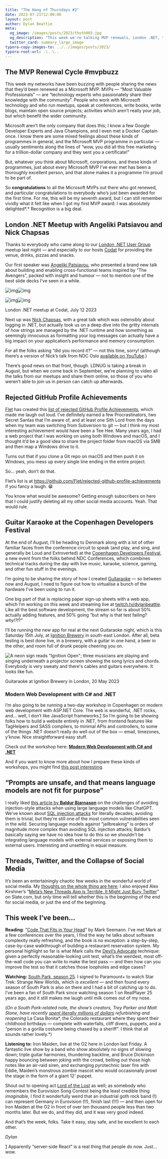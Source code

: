 ```yaml
---
title: "The Hang of Thursdays #2"
date: 2023-07-21T12:00:00
layout: post
author: Dylan Beattie
meta:
  og_image: /images/posts/2023/thoth003.jpg
  og_description: "This week we're talking MVP renewals, London .NET, taking Guitaraoke to Denmark, rejected GitHub profile achievements, and social media going into meltdown."
  twitter_card: summary_large_image
typora-copy-images-to: ../../images/posts/2023/
typora-root-url: .\..\..
---
```


## The MVP Renewal Cycle #mvpbuzz

This week my networks have been buzzing with people sharing the news that they’d been renewed as a Microsoft MVP. MVPs — “Most Valuable Professionals” — are “technology experts who passionately share their knowledge with the community”. People who work with Microsoft technology and who run meetups, speak at conferences, write books, write blogs, maintain open source projects; activities which aren’t really your *job*, but which benefit the wider community.

Microsoft aren’t the only company that does this; I know a few Google Developer Experts and Java Champions, and I even met a Docker Captain once. I know there are some mixed feelings about these kinds of programmes in general, and the Microsoft MVP programme in particular — usually sentiments along the lines of “wow, you did all this free marketing for a trillion-dollar company and they sent you a certificate!”

But, whatever you think about Microsoft, corporations, and these kinds of programmes, just about every Microsoft MVP I’ve ever met has been a thoroughly excellent person, and that alone makes it a programme I’m proud to be part of.

So **congratulations** to all the Microsoft MVPs out there who got renewed, and particular congratulations to everybody who’s just been awarded for the first time. For me, this will be my seventh award, but I can still remember vividly what it felt like when I got my first MVP award: I was absolutely delighted*.* Recognition is a big deal.

## London .NET Meetup with Angeliki Patsiavou and Nick Chapsas

Thanks to everybody who came along to our [London .NET User Group](https://www.meetup.com/london-net-user-group/) meetup last night — and especially to our hosts [Codat](https://www.codat.io/) for providing the venue, drinks, pizzas and snacks. 

Our first speaker was [Angeliki Patsiavou](https://twitter.com/a_patsiavou?lang=en-GB), who presented a brand new talk about building and enabling cross-functional teams inspired by “The Avengers”, packed with insight and humour — not to mention one of the best slide decks I’ve seen in a while.

![img](/images/posts/2023/substack-f225516e-5b2d-4a2d-9cc1-b97af6d3aa15_6000x3368.jpeg)![img](/images/posts/2023/substack-2a1d8c87-8f43-4a14-b1b4-919b365eea4b_6000x3368.jpeg)

![img](/images/posts/2023/substack-c0fcfc97-9944-40f6-ae23-7d89988681c5_6000x3368.jpeg)![img](/images/posts/2023/substack-1600c0ea-8fd3-4dcf-8965-7d9078139f13_6000x3368.jpeg)

London .NET meetup at Codat, July 12 2023

Next up was [Nick Chapsas](https://www.youtube.com/@nickchapsas), with a great talk which was ostensibly about logging in .NET, but actually took us on a deep dive into the gritty internals of how strings are managed by the .NET runtime and how something as seemingly innocuous as formatting your log messages can actually have a big impact on your application’s performance and memory consumption.

For all the folks asking “did you record it?” — not this time, sorry! (although there’s a version of Nick’s talk from NDC Oslo [available on YouTube](https://www.youtube.com/watch?v=NlBjVJPkT6M).)

There’s good news on that front, though. LDNUG is taking a break in August, but when we come back in September, we’re planning to video all the talks from our meetups and share them online, so those of you who weren’t able to join us in person can catch up afterwards.

## Rejected GitHub Profile Achievements

[Flet](https://github.com/Flet) has created this [list of rejected GitHub Profile Achievements](https://github.com/Flet/rejected-github-profile-achievements), which made me laugh out loud. I’ve definitely earned a few Procrastinators, two Secret Santas that I’m aware of, and at least one Sith Lord from the days when my team was switching from Subversion to git — but I think my most interesting achievement would have been a Tee Hee. Many years ago, I had a web project that I was working on using both Windows and macOS, and I thought it’d be a good idea to share the project folder from macOS via SMB and then map a Windows drive to it. 

Turns out that if you clone a Git repo on macOS and then push it on Windows, you mess up every single line ending in the entire project. 

So… yeah, don’t do that.

Flet’s list is at https://github.com/Flet/rejected-github-profile-achievements if you fancy a laugh. 😁

You know what would be awesome? Getting enough subscribers on here that I could justify deleting all my other social media accounts. Yeah. That would rule.

## Guitar Karaoke at the Copenhagen Developers Festival

At the end of August, I’ll be heading to Denmark along with a lot of other familiar faces from the conference circuit to speak (and play, and sing, and generally be Loud and Extroverted) at the [Copenhagen Developers Festival](https://cphdevfest.com/), a new event from the folks behind NDC Conferences, which combines technical tracks during the day with live music, karaoke, science, gaming, and other fun stuff in the evenings.

I’m going to be sharing the story of how I created [Guitaraoke](https://guitaraoke.live/) — so between now and August, I need to figure out how to virtualise a bunch of the hardware I’ve been using to run it.

One big part of that is replacing paper sign-up sheets with a web app, which I’m working on this week and streaming live at [twitch.tv/dylanbeattie](https://www.twitch.tv/videos/1869840548). Like all the best software development, the stream so far is about 50% actually adding features, and 50% going “but why is that test failing? *why!?!*?”

I’ll be running the new app for real at the next Guitaraoke night, which is this Saturday 15th July, at [Ignition Brewery](https://ignition.beer/) in south-east London. After all, beta testing is best done live, in a brewery, with a guitar in one hand, a beer in the other, and room full of drunk people cheering you on.

![A neon sign reads "Ignition Open"; three musicians are playing and singing underneath a projector screen showing the song lyrics and chords. Everybody is very sweaty and there's cables and guitars everywhere. It looks like fun.](/images/posts/2023/substack-c0ea2539-712f-43f4-af0a-f477683550db_6000x4000.jpeg)

Guitaraoke at Ignition Brewery in London, 20 May 2023

### Modern Web Development with C# and .NET

I’m also going to be running a two-day workshop in Copenhagen on modern web development with ASP.NET Core. The web is wonderful, .NET rocks, and… well, I don’t like JavaScript frameworks.[1](#footnote-1) So I’m going to be showing folks how to build a website entirely in .NET, from frontend features like TagHelpers and SASS compilers, to minimal APIs and controllers, to some of the things .NET doesn’t really do well out of the box — email, timezones, y’know. Nice straightforward easy stuff.

Check out the workshop here: [**Modern Web Development with C# and .NET**](https://cphdevfest.com/workshops/modern-web-development-with-c-and-net/957e969dd365)

And if you want to know more about how I prepare these kinds of workshops, you might find [this post interesting](https://substack.dylanbeattie.net/p/structuring-workshops).

## **“Prompts are unsafe, and that means language models are not fit for purpose”**

I really liked [this article by **Baldur Bjarnason**](https://softwarecrisis.dev/letters/prompts-are-not-fit-for-purpose) on the challenges of avoiding injection-style attacks when using large language models like ChatGPT. We’ve known about [SQL injection attacks](https://owasp.org/www-community/attacks/SQL_Injection) for literally decades; avoiding them is trivial, but they’re still one of the most common vulnerabilities seen in the wild. Securing language models against “jailbreaking” is orders of magnitude more complex than avoiding SQL injection attacks; Baldur’s basically saying we have no idea how to do this so we shouldn’t be integrating language models with external services or exposing them to external users. Interesting and unsettling in equal measure.

## Threads, Twitter, and the Collapse of Social Media

It’s been an entertainingly chaotic few weeks in the wonderful world of social media. My [thoughts on the whole thing are here](https://substack.dylanbeattie.net/p/the-social-meltdown); I also enjoyed Alex Kirshner’s “[Meta’s New Threads App is Terrible. It Might Just Bury Twitter](https://slate.com/technology/2023/07/threads-app-meta-review-twitter-musk-facebook-winner.html)” on Slate.com, but only time will tell whether this is the beginning of the end for social media, or just the end of the beginning.

## This week I’ve been…

**Reading**: “[Code That Fits in Your Head](https://www.oreilly.com/library/view/code-that-fits/9780137464302/)” by Mark Seemann. I’ve met Mark at a few conferences over the years, I find the way he talks about software complexity really refreshing, and the book is no exception: a step-by-step, case-by-case walkthrough of building a restaurant reservation system. My personal highlight so far is what Mark calls the [Devil’s Advocate](https://blog.ploeh.dk/2019/10/07/devils-advocate/) technique: given a perfectly reasonable-looking unit test, what’s the weirdest, most off-the-wall code you can write to make the test pass — and then how can you improve the test so that it catches those loopholes and edge cases?

**Watching:** [South Park, season 25](https://en.wikipedia.org/wiki/South_Park_(season_25)). I signed to Paramount+ to watch Star Trek: Strange New Worlds, which is *excellent* — and then found every season of South Park is also on there and I had a bit of catching up to do. I’ve been a fan of South Park since watching season 1 on RealPlayer 25 years ago, and it still makes me laugh until milk comes out of my nose.

(*On a South Park-related note, the show’s creators, Trey Parker and Matt Stone, have recently* [*spent literally millions of dollars*](https://www.nytimes.com/2023/06/06/us/casa-bonita-restaurant.html) *refurbishing and reopening* La Casa Bonita*, the Colorado restaurant where they spent their childhood birthdays — complete with waterfalls, cliff divers, puppets, and a “person in a gorilla costume being chased by a sheriff”. I think that all sounds rather lovely.*)

**Listening to:** Iron Maiden, live at the O2 here in London last Friday. A fantastic live show by a band who show absolutely no signs of slowing down; triple guitar harmonies, thundering backline, and Bruce Dickinson happy bouncing between joking with the crowd, belting out those high notes like an air-raid siren, and exchanging pyrotechnic laser fire with Eddie, Maiden’s monstrous zombie mascot who would occasionally prowl the stage in the form of a giant 12’ puppet. 

Shout out to opening act [Lord of the Lost](https://www.youtube.com/channel/UCKmi2SZRPoCqXA01qtzIqrw) as well; as somebody who remembers the Eurovision Song Contest being the least credible thing *imaginable*, I find it wonderfully weird that an industrial goth rock band (!) can represent Germany in Eurovision (!!), finish last (!!!) — and then open for Iron Maiden at the O2 in front of over ten thousand people less than two months later. But we do, and they did, and it was very good indeed.

And that’s the week, folks. Take it easy, stay safe, and be excellent to each other.

*Dylan*

[1](#footnote-anchor-1) Apparently “server-side React” is a real thing that people do now. Just… wow.
